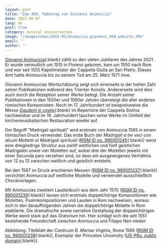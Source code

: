 ```yaml
---
layout: post
title: "Zum 450. Todestag von Giovanni Animuccia"
date: 2021-06-07
lang: de
post: true
category: musical_anniversaries
image: "/images/news/2021-05/animuccia_giovanni_450_website.JPG"
email: ''
author: ''
---
```


[Giovanni Animuccia](https://opac.rism.info/search?View=rism&author=animuccia+giovanni){:blank} zählt zu den vielen Jubilaren des Jahres 2021. Er wurde vermutlich um 1510 in Florenz geboren, kam um 1550 nach Rom und war seit 1555 Kapellmeister der Cappella Giulia an San Pietro. Dieses Amt hatte Animuccia bis zu seinem Tod am 25. März 1571 inne.  

Giovanni Animuccias Wertschätzung zeigt sich einerseits in der hohen Zahl seiner Publikationen während des Trienter Konzils. Andererseits wird dies auch durch die Rezeption seiner Werke belegt. Die Anzahl seiner Publikationen in den 1550er und 1560er Jahren übersteigt die aller anderen römischen Komponisten. Noch im 17. Jahrhundert ist beispielsweise die Messe _[Gaudent in coelis](https://opac.rism.info/search?View=rism&q=animuccia+masses+gaudent){:blank}_ im Repertoire der Cappella Sistina nachweisbar und im 19. Jahrhundert tauchen seine Werke im Umfeld der kirchenmusikalischen Restauration wieder auf.

Der Begriff “Madrigali spirituali” wird erstmals von Animuccia 1565 in einem römischen Druck verwendet. Das erste Buch der _Madrigali a tre voci con alcuni Mottetti et Madrigali spirituali_ ([RISM ID no. 990001245](https://opac.rism.info/search?id=990001245&View=rism){:blank}) weist eine dreigliedrige Struktur aus zwölf weltlichen und fünf geistlichen Madrigalen sowie vier Motetten auf, wobei drei der Motetten jeweils mit einer Secunda pars versehen sind, so dass ein ausgewogenes Verhältnis von 12 zu 12 zwischen weltlich und geistlich entsteht. 

Bei den 1567 im Druck erschienen Messen ([RISM ID no. 990001237](https://opac.rism.info/search?id=990001237&View=rism){:blank}) verzichtet Animuccia auf weltliche Modelle und verwendet ausschließlich Choralvorlagen.  

Mit Animuccias zweitem Laudenbuch aus dem Jahr 1570 ([RISM ID no. 990001239](https://opac.rism.info/search?id=990001239&View=rism){:blank}) lassen sich erstmals doppelchörige Kompositionen wie Motetten, Psalmkompositionen und Lauden in Rom nachweisen, woraus sich in den darauffolgenden Jahren die doppelchörige Motette in Rom etablierte. Die dramatische sowie narrative Gestaltung der doppelchörigen Werke weist stark auf das Oratorium hin. Hier schlägt sich die seit 1551 bestehende Freundschaft zwischen Animuccia und Filippo Neri nieder. 


Abbildung: Titelblatt der _Canticum B. Mariae Virginis_, Roma 1568 ([RISM ID no. 990001238](https://opac.rism.info/search?id=990001238&View=rism){:blank}), Exemplar der Princeton University ([US-PRu, public domain](http://arks.princeton.edu/ark:/88435/9s161747v){:blank}).  
